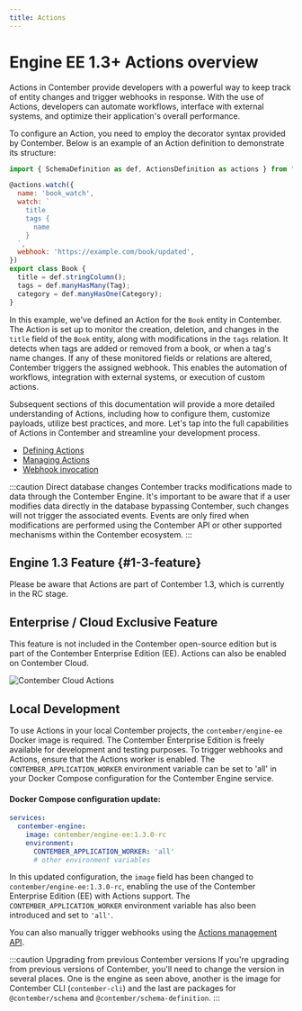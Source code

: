 ```yaml
---
title: Actions
---
```


# <span className="version">Engine EE 1.3+</span> Actions overview

Actions in Contember provide developers with a powerful way to keep track of entity changes and trigger webhooks in response. With the use of Actions, developers can automate workflows, interface with external systems, and optimize their application's overall performance.

To configure an Action, you need to employ the decorator syntax provided by Contember. Below is an example of an Action definition to demonstrate its structure:

```javascript
import { SchemaDefinition as def, ActionsDefinition as actions } from "@contember/schema-definition"

@actions.watch({
  name: 'book_watch',
  watch: `
    title
    tags {
      name
    }
  `,
  webhook: 'https://example.com/book/updated',
})
export class Book {
  title = def.stringColumn();
  tags = def.manyHasMany(Tag);
  category = def.manyHasOne(Category);
}
```

In this example, we've defined an Action for the `Book` entity in Contember. The Action is set up to monitor the creation, deletion, and changes in the `title` field of the `Book` entity, along with modifications in the `tags` relation. It detects when tags are added or removed from a book, or when a tag's name changes. If any of these monitored fields or relations are altered, Contember triggers the assigned webhook. This enables the automation of workflows, integration with external systems, or execution of custom actions.

Subsequent sections of this documentation will provide a more detailed understanding of Actions, including how to configure them, customize payloads, utilize best practices, and more. Let's tap into the full capabilities of Actions in Contember and streamline your development process.

- [Defining Actions](./definition.md)
- [Managing Actions](./managing.md)
- [Webhook invocation](./invocation.md)

:::caution Direct database changes
Contember tracks modifications made to data through the Contember Engine. It's important to be aware that if a user modifies data directly in the database bypassing Contember, such changes will not trigger the associated events. Events are only fired when modifications are performed using the Contember API or other supported mechanisms within the Contember ecosystem.
:::

## Engine 1.3 Feature {#1-3-feature}

Please be aware that Actions are part of Contember 1.3, which is currently in the RC stage.

## Enterprise / Cloud Exclusive Feature

This feature is not included in the Contember open-source edition but is part of the Contember Enterprise Edition (EE). Actions can also be enabled on Contember Cloud.

![Contember Cloud Actions](/assets/actions-enable.png)

## Local Development

To use Actions in your local Contember projects, the `contember/engine-ee` Docker image is required. The Contember Enterprise Edition is freely available for development and testing purposes. To trigger webhooks and Actions, ensure that the Actions worker is enabled. The `CONTEMBER_APPLICATION_WORKER` environment variable can be set to 'all' in your Docker Compose configuration for the Contember Engine service.

#### Docker Compose configuration update:

```yaml
services:
  contember-engine:
    image: contember/engine-ee:1.3.0-rc
    environment:
      CONTEMBER_APPLICATION_WORKER: 'all'
      # other environment variables
```

In this updated configuration, the `image` field has been changed to `contember/engine-ee:1.3.0-rc`, enabling the use of the Contember Enterprise Edition (EE) with Actions support. The `CONTEMBER_APPLICATION_WORKER` environment variable has also been introduced and set to `'all'`.

You can also manually trigger webhooks using the [Actions management API](./managing.md).

:::caution Upgrading from previous Contember versions
If you're upgrading from previous versions of Contember, you'll need to change the version in several places. One is the engine as seen above, another is the image for Contember CLI (`contember-cli`) and the last are packages for `@contember/schema` and `@contember/schema-definition`.
:::
